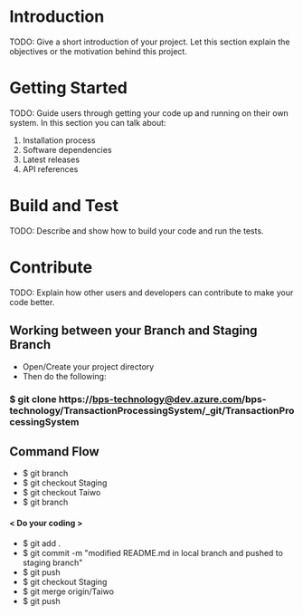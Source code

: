 # Introduction 
TODO: Give a short introduction of your project. Let this section explain the objectives or the motivation behind this project. 

# Getting Started
TODO: Guide users through getting your code up and running on their own system. In this section you can talk about:
1.	Installation process
2.	Software dependencies
3.	Latest releases
4.	API references

# Build and Test
TODO: Describe and show how to build your code and run the tests. 

# Contribute
TODO: Explain how other users and developers can contribute to make your code better. 

## Working between your Branch and Staging Branch
 - Open/Create your project directory
 - Then do the following:
### $ git clone https://bps-technology@dev.azure.com/bps-technology/TransactionProcessingSystem/_git/TransactionProcessingSystem

## Command Flow
- $ git branch     
- $ git checkout Staging
- $ git checkout Taiwo
- $ git branch

####   < Do your coding >

- $ git add .
- $ git commit -m "modified README.md in local branch and pushed to staging branch"
- $ git push
- $ git checkout Staging
- $ git merge origin/Taiwo
- $ git push
